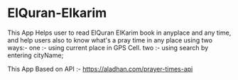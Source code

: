 # ElQuran-Elkarim

This App Helps user to read ElQuran ElKarim book in anyplace and any time,
and help users also to know what's a pray time in any place using two ways:-
one :- using current place in GPS Cell.
two :- using search by entering cityName;


This App Based on API :- https://aladhan.com/prayer-times-api
